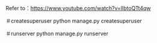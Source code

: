 Refer to：https://www.youtube.com/watch?v=llbtoQTt4qw

＃createsuperuser
python manage.py createsuperuser

＃runserver
python manage.py runserver
